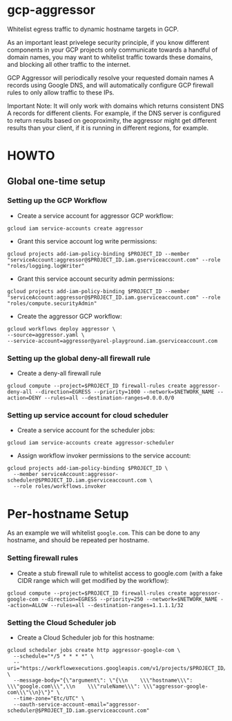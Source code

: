 # gcp-aggressor
Whitelist egress traffic to dynamic hostname targets in GCP.

As an important least privelege security principle, if you know different components in your GCP projects only communicate towards a handful of domain names, you may want to whitelist traffic towards these domains, and blocking all other traffic to the internet.

GCP Aggressor will periodically resolve your requested domain names A records using Google DNS, and will automatically configure GCP firewall rules to only allow traffic to these IPs.

Important Note: It will only work with domains which returns consistent DNS A records for different clients. For example, if the DNS server is configured to return results based on geoproximity, the aggressor might get different results than your client, if it is running in different regions, for example.


# HOWTO

## Global one-time setup

### Setting up the GCP Workflow
* Create a service account for aggressor GCP workflow:
```
gcloud iam service-accounts create aggressor
```
* Grant this service account log write permissions:
```
gcloud projects add-iam-policy-binding $PROJECT_ID --member "serviceAccount:aggressor@$PROJECT_ID.iam.gserviceaccount.com" --role "roles/logging.logWriter" 
```
* Grant this service account security admin permissions:
```
gcloud projects add-iam-policy-binding $PROJECT_ID --member "serviceAccount:aggressor@$PROJECT_ID.iam.gserviceaccount.com" --role "roles/compute.securityAdmin"
```
* Create the aggressor GCP workflow:
```
gcloud workflows deploy aggressor \
--source=aggressor.yaml \
--service-account=aggressor@yarel-playground.iam.gserviceaccount.com
```

### Setting up the global deny-all firewall rule
* Create a deny-all firewall rule 
```
gcloud compute --project=$PROJECT_ID firewall-rules create aggressor-deny-all --direction=EGRESS --priority=1000 --network=$NETWORK_NAME --action=DENY --rules=all --destination-ranges=0.0.0.0/0
```

### Setting up service account for cloud scheduler

* Create a service account for the scheduler jobs:
```
gcloud iam service-accounts create aggressor-scheduler
```
* Assign workflow invoker permissions to the service account:
```
gcloud projects add-iam-policy-binding $PROJECT_ID \
  --member serviceAccount:aggressor-scheduler@$PROJECT_ID.iam.gserviceaccount.com \
  --role roles/workflows.invoker
```

# Per-hostname Setup

As an example we will whitelist `google.com`. This can be done to any hostname, and should be repeated per hostname.

### Setting firewall rules

* Create a stub firewall rule to whitelist access to google.com (with a fake CIDR range which will get modified by the workflow):
```
gcloud compute --project=$PROJECT_ID firewall-rules create aggressor-google-com --direction=EGRESS --priority=250 --network=$NETWORK_NAME --action=ALLOW --rules=all --destination-ranges=1.1.1.1/32
```

### Setting the Cloud Scheduler job

* Create a Cloud Scheduler job for this hostname:
```
gcloud scheduler jobs create http aggressor-google-com \
  --schedule="*/5 * * * *" \
  --uri="https://workflowexecutions.googleapis.com/v1/projects/$PROJECT_ID/locations/$REGION_NAME/workflows/aggressor/executions" \
  --message-body="{\"argument\": \"{\\n    \\\"hostname\\\": \\\"google.com\\\",\\n    \\\"ruleName\\\": \\\"aggressor-google-com\\\"\\n}\"}" \
  --time-zone="Etc/UTC" \
  --oauth-service-account-email="aggressor-scheduler@$PROJECT_ID.iam.gserviceaccount.com"
```


